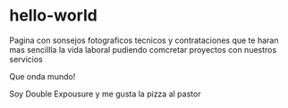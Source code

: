 # hello-world
Pagina con sonsejos fotograficos tecnicos y contrataciones que te haran mas sencillla la vida laboral pudiendo comcretar proyectos con nuestros servicios

Que onda mundo!

Soy Double Expousure y me gusta la pizza al pastor 
